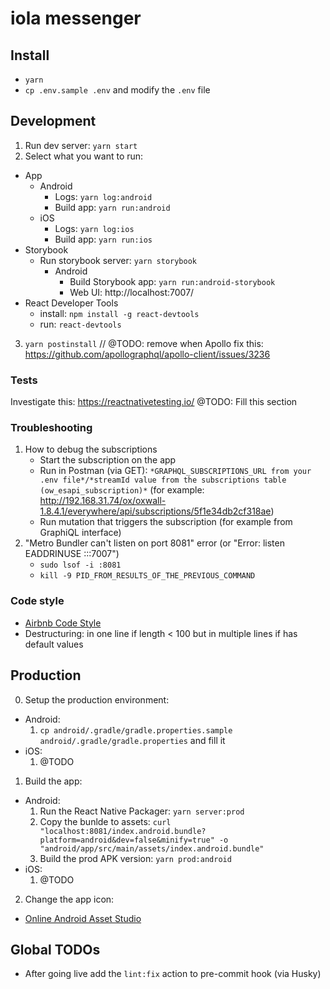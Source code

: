 # iola messenger


## Install
  - `yarn`
  - `cp .env.sample .env` and modify the `.env` file


## Development
1) Run dev server: `yarn start`
2) Select what you want to run:
  - App
    - Android
      - Logs: `yarn log:android`
      - Build app: `yarn run:android`
    - iOS
      - Logs: `yarn log:ios`
      - Build app: `yarn run:ios`
  - Storybook
    - Run storybook server: `yarn storybook`
      - Android
        - Build Storybook app: `yarn run:android-storybook`
        - Web UI: http://localhost:7007/
  - React Developer Tools
    - install: `npm install -g react-devtools`
    - run: `react-devtools`
3) `yarn postinstall` // @TODO: remove when Apollo fix this: https://github.com/apollographql/apollo-client/issues/3236

### Tests
Investigate this: https://reactnativetesting.io/
@TODO: Fill this section

### Troubleshooting
1. How to debug the subscriptions
   - Start the subscription on the app
   - Run in Postman (via GET): `*GRAPHQL_SUBSCRIPTIONS_URL from your .env file*/*streamId value from the subscriptions table (ow_esapi_subscription)*` (for example: http://192.168.31.74/ox/oxwall-1.8.4.1/everywhere/api/subscriptions/5f1e34db2cf318ae)
   - Run mutation that triggers the subscription (for example from GraphiQL interface)
2. "Metro Bundler can't listen on port 8081" error (or "Error: listen EADDRINUSE :::7007")
   - `sudo lsof -i :8081`
   - `kill -9 PID_FROM_RESULTS_OF_THE_PREVIOUS_COMMAND`

### Code style
  - [Airbnb Code Style](https://github.com/airbnb/javascript)
  - Destructuring: in one line if length < 100 but in multiple lines if has default values


## Production
0) Setup the production environment:
  - Android:
    1) `cp android/.gradle/gradle.properties.sample android/.gradle/gradle.properties` and fill it
  - iOS:
    1) @TODO
1) Build the app:
  - Android:
    1) Run the React Native Packager: `yarn server:prod`
    1) Copy the bunlde to assets: `curl "localhost:8081/index.android.bundle?platform=android&dev=false&minify=true" -o "android/app/src/main/assets/index.android.bundle"`
    2) Build the prod APK version: `yarn prod:android`
  - iOS:
      1) @TODO
2) Change the app icon:
  - [Online Android Asset Studio](http://romannurik.github.io/AndroidAssetStudio/icons-launcher.html#foreground.type=clipart&foreground.clipart=android&foreground.space.trim=1&foreground.space.pad=0.25&foreColor=rgba(96%2C%20125%2C%20139%2C%200)&backColor=rgb(68%2C%20138%2C%20255)&crop=0&backgroundShape=square&effects=none&name=ic_launcher)


## Global TODOs
  - After going live add the `lint:fix` action to pre-commit hook (via Husky)
